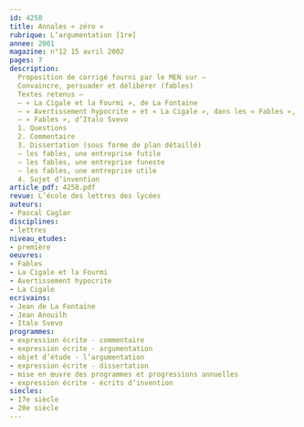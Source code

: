```yaml
---
id: 4258
title: Annales « zéro » 
rubrique: L’argumentation [1re]
annee: 2001
magazine: n°12 15 avril 2002
pages: 7
description: 
  Proposition de corrigé fourni par le MEN sur – 
  Convaincre, persuader et délibérer (fables)
  Textes retenus – 
  – « La Cigale et la Fourmi », de La Fontaine
  – « Avertissement hypocrite » et « La Cigale », dans les « Fables », de Jean Anouilh
  – « Fables », d’Italo Svevo
  1. Questions
  2. Commentaire
  3. Dissertation (sous forme de plan détaillé)
  – les fables, une entreprise futile
  – les fables, une entreprise funeste
  – les fables, une entreprise utile
  4. Sujet d’invention
article_pdf: 4258.pdf
revue: L’école des lettres des lycées
auteurs:
- Pascal Caglar
disciplines:
- lettres
niveau_etudes:
- première
oeuvres:
- Fables
- La Cigale et la Fourmi
- Avertissement hypocrite
- La Cigale
ecrivains:
- Jean de La Fontaine
- Jean Anouilh
- Italo Svevo
programmes:
- expression écrite - commentaire
- expression écrite - argumentation
- objet d’étude - l’argumentation
- expression écrite - dissertation
- mise en œuvre des programmes et progressions annuelles
- expression écrite - écrits d’invention
siecles:
- 17e siècle
- 20e siècle
---
```

